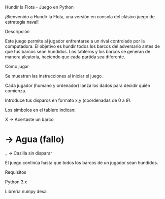 Hundir la Flota - Juego en Python

¡Bienvenido a Hundir la Flota, una versión en consola del clásico juego de estrategia naval!

Descripción

Este juego permite al jugador enfrentarse a un rival controlado por la computadora. El objetivo es hundir todos los barcos del adversario antes de que tus barcos sean hundidos. Los tableros y los barcos se generan de manera aleatoria, haciendo que cada partida sea diferente.

Cómo jugar

Se muestran las instrucciones al iniciar el juego.

Cada jugador (humano y ordenador) lanza los dados para decidir quién comienza.

Introduce tus disparos en formato x,y (coordenadas de 0 a 9).

Los símbolos en el tablero indican:

X → Acertaste un barco

# → Agua (fallo)

_ → Casilla sin disparar

El juego continúa hasta que todos los barcos de un jugador sean hundidos.

Requisitos

Python 3.x

Librería numpy desa
